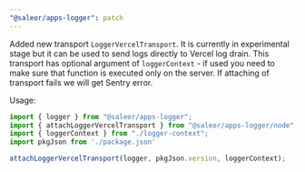 ```yaml
---
"@saleor/apps-logger": patch
---
```


Added new transport `LoggerVercelTransport`. It is currently in experimental stage but it can be used to send logs directly to Vercel log drain. This transport has optional argument of `loggerContext` - if used you need to make sure that function is executed only on the server. If attaching of transport fails we will get Sentry error.

Usage:

```ts
import { logger } from "@saleor/apps-logger";
import { attachLoggerVercelTransport } from "@saleor/apps-logger/node";
import { loggerContext } from "./logger-context";
import pkgJson from './package.json'

attachLoggerVercelTransport(logger, pkgJson.version, loggerContext);
```
